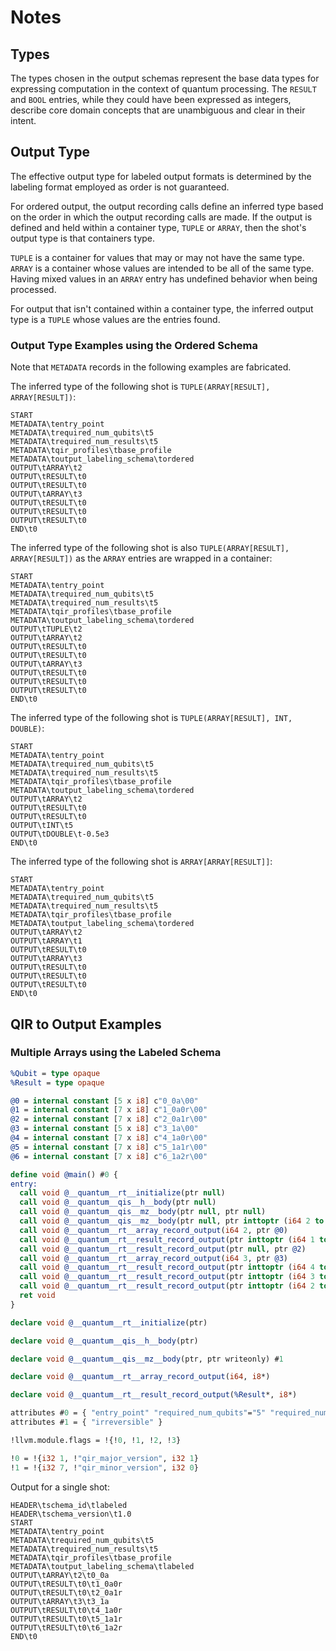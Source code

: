 # Notes

## Types

The types chosen in the output schemas represent the base data types for
expressing computation in the context of quantum processing. The `RESULT` and
`BOOL` entries, while they could have been expressed as integers, describe core
domain concepts that are unambiguous and clear in their intent.

## Output Type

The effective output type for labeled output formats is determined by the
labeling format employed as order is not guaranteed.

For ordered output, the output recording calls define an inferred type based on
the order in which the output recording calls are made. If the output is defined
and held within a container type, `TUPLE` or `ARRAY`, then the shot's output
type is that containers type.

`TUPLE` is a container for values that may or may not have the same type.
`ARRAY` is a container whose values are intended to be all of the same type.
Having mixed values in an `ARRAY` entry has undefined behavior when being processed.

For output that isn't contained within a container type, the inferred output
type is a `TUPLE` whose values are the entries found.

### Output Type Examples using the Ordered Schema

Note that `METADATA` records in the following examples are fabricated.

The inferred type of the following shot is `TUPLE(ARRAY[RESULT], ARRAY[RESULT])`:

```log
START
METADATA\tentry_point
METADATA\trequired_num_qubits\t5
METADATA\trequired_num_results\t5
METADATA\tqir_profiles\tbase_profile
METADATA\toutput_labeling_schema\tordered
OUTPUT\tARRAY\t2
OUTPUT\tRESULT\t0
OUTPUT\tRESULT\t0
OUTPUT\tARRAY\t3
OUTPUT\tRESULT\t0
OUTPUT\tRESULT\t0
OUTPUT\tRESULT\t0
END\t0
```

The inferred type of the following shot is also
`TUPLE(ARRAY[RESULT], ARRAY[RESULT])` as the `ARRAY` entries are wrapped in a container:

```log
START
METADATA\tentry_point
METADATA\trequired_num_qubits\t5
METADATA\trequired_num_results\t5
METADATA\tqir_profiles\tbase_profile
METADATA\toutput_labeling_schema\tordered
OUTPUT\tTUPLE\t2
OUTPUT\tARRAY\t2
OUTPUT\tRESULT\t0
OUTPUT\tRESULT\t0
OUTPUT\tARRAY\t3
OUTPUT\tRESULT\t0
OUTPUT\tRESULT\t0
OUTPUT\tRESULT\t0
END\t0
```

The inferred type of the following shot is `TUPLE(ARRAY[RESULT], INT, DOUBLE)`:

```log
START
METADATA\tentry_point
METADATA\trequired_num_qubits\t5
METADATA\trequired_num_results\t5
METADATA\tqir_profiles\tbase_profile
METADATA\toutput_labeling_schema\tordered
OUTPUT\tARRAY\t2
OUTPUT\tRESULT\t0
OUTPUT\tRESULT\t0
OUTPUT\tINT\t5
OUTPUT\tDOUBLE\t-0.5e3
END\t0
```

The inferred type of the following shot is `ARRAY[ARRAY[RESULT]]`:

```log
START
METADATA\tentry_point
METADATA\trequired_num_qubits\t5
METADATA\trequired_num_results\t5
METADATA\tqir_profiles\tbase_profile
METADATA\toutput_labeling_schema\tordered
OUTPUT\tARRAY\t2
OUTPUT\tARRAY\t1
OUTPUT\tRESULT\t0
OUTPUT\tARRAY\t3
OUTPUT\tRESULT\t0
OUTPUT\tRESULT\t0
OUTPUT\tRESULT\t0
END\t0
```

## QIR to Output Examples

### Multiple Arrays using the Labeled Schema

```llvm
%Qubit = type opaque
%Result = type opaque

@0 = internal constant [5 x i8] c"0_0a\00"
@1 = internal constant [7 x i8] c"1_0a0r\00"
@2 = internal constant [7 x i8] c"2_0a1r\00"
@3 = internal constant [5 x i8] c"3_1a\00"
@4 = internal constant [7 x i8] c"4_1a0r\00"
@5 = internal constant [7 x i8] c"5_1a1r\00"
@6 = internal constant [7 x i8] c"6_1a2r\00"

define void @main() #0 {
entry:
  call void @__quantum__rt__initialize(ptr null)
  call void @__quantum__qis__h__body(ptr null)
  call void @__quantum__qis__mz__body(ptr null, ptr null)
  call void @__quantum__qis__mz__body(ptr null, ptr inttoptr (i64 2 to ptr))
  call void @__quantum__rt__array_record_output(i64 2, ptr @0)
  call void @__quantum__rt__result_record_output(ptr inttoptr (i64 1 to ptr), ptr @1)
  call void @__quantum__rt__result_record_output(ptr null, ptr @2)
  call void @__quantum__rt__array_record_output(i64 3, ptr @3)
  call void @__quantum__rt__result_record_output(ptr inttoptr (i64 4 to ptr), ptr @4)
  call void @__quantum__rt__result_record_output(ptr inttoptr (i64 3 to ptr), ptr @5)
  call void @__quantum__rt__result_record_output(ptr inttoptr (i64 2 to ptr), ptr @6)
  ret void
}

declare void @__quantum__rt__initialize(ptr)

declare void @__quantum__qis__h__body(ptr)

declare void @__quantum__qis__mz__body(ptr, ptr writeonly) #1

declare void @__quantum__rt__array_record_output(i64, i8*)

declare void @__quantum__rt__result_record_output(%Result*, i8*)

attributes #0 = { "entry_point" "required_num_qubits"="5" "required_num_results"="5" "qir_profiles"="base_profile" "output_labeling_schema"="labeled" }
attributes #1 = { "irreversible" }

!llvm.module.flags = !{!0, !1, !2, !3}

!0 = !{i32 1, !"qir_major_version", i32 1}
!1 = !{i32 7, !"qir_minor_version", i32 0}
```

Output for a single shot:

```log
HEADER\tschema_id\tlabeled
HEADER\tschema_version\t1.0
START
METADATA\tentry_point
METADATA\trequired_num_qubits\t5
METADATA\trequired_num_results\t5
METADATA\tqir_profiles\tbase_profile
METADATA\toutput_labeling_schema\tlabeled
OUTPUT\tARRAY\t2\t0_0a
OUTPUT\tRESULT\t0\t1_0a0r
OUTPUT\tRESULT\t0\t2_0a1r
OUTPUT\tARRAY\t3\t3_1a
OUTPUT\tRESULT\t0\t4_1a0r
OUTPUT\tRESULT\t0\t5_1a1r
OUTPUT\tRESULT\t0\t6_1a2r
END\t0
```
